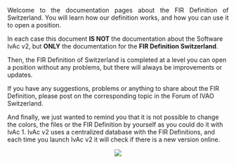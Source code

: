 <p style="text-align:justify">
Welcome to the documentation pages about the FIR Definition of Switzerland.
You will learn how our definition works, and how you can use it to open a position. 

In each case this document **IS NOT** the documentation about the Software IvAc v2, but **ONLY** the documentation for the **FIR Definition Switzerland**.

Then, the FIR Definition of Switzerland is completed at a level you can open a position without any problems, but there will always be improvements or updates. 

If you have any suggestions, problems or anything to share about the FIR Definition, please post on the corresponding topic in the Forum of IVAO Switzerland.

And finally, we just wanted to remind you that it is not possible to change the colors, the files or the FIR Definition by yourself as you could do it with IvAc 1. IvAc v2 uses a centralized database with the FIR Definitions, and each time you launch IvAc v2 it will check if there is a new version online.
</p>
<p align="center">
  <img src="lszh.jpg">
</p>